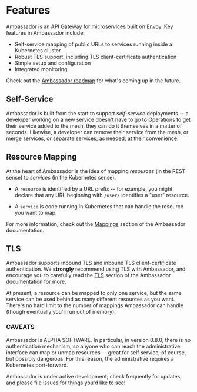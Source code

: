 # Features

Ambassador is an API Gateway for microservices built on [Envoy](https://lyft.github.io/envoy/). Key features in Ambassador include:

* Self-service mapping of public URLs to services running inside a Kubernetes cluster
* Robust TLS support, including TLS client-certificate authentication
* Simple setup and configuration
* Integrated monitoring

Check out the [Ambassador roadmap](roadmap.md) for what's coming up in the future.

## Self-Service

Ambassador is built from the start to support _self-service_ deployments -- a developer working on a new service doesn't have to go to Operations to get their service added to the mesh, they can do it themselves in a matter of seconds. Likewise, a developer can remove their service from the mesh, or merge services, or separate services, as needed, at their convenience.

## Resource Mapping

At the heart of Ambassador is the idea of mapping _resources_ (in the REST sense) to _services_ (in the Kubernetes sense).

* A `resource` is identified by a URL prefix -- for example, you might declare that any URL beginning with `/user/` identifies a "user" resource.

* A `service` is code running in Kubernetes that can handle the resource you want to map.

For more information, check out the [Mappings](mappings.md) section of the Ambassador documentation.

## TLS

Ambassador supports inbound TLS and inbound TLS client-certificate authentication. We **strongly** recommend using TLS with Ambassador, and encourage you to carefully read the [TLS](tls.md) section of the Ambassador documentation for more.

At present, a resource can be mapped to only one service, but the same service can be used behind as many different resources as you want. There's no hard limit to the number of mappings Ambassador can handle (though eventually you'll run out of memory).

### CAVEATS

Ambassador is ALPHA SOFTWARE. In particular, in version 0.8.0, there is no authentication mechanism, so anyone who can reach the administrative interface can map or unmap resources -- great for self service, of course, but possibly dangerous. For this reason, the administrative requires a Kubernetes port-forward.

Ambassador is under active development; check frequently for updates, and please file issues for things you'd like to see!
